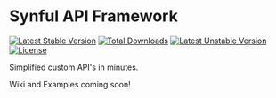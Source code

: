 # Synful API Framework
[![Latest Stable Version](https://poser.pugx.org/nafisc/synful/v/stable)](https://packagist.org/packages/nafisc/synful)
[![Total Downloads](https://poser.pugx.org/nafisc/synful/downloads)](https://packagist.org/packages/nafisc/synful)
[![Latest Unstable Version](https://poser.pugx.org/nafisc/synful/v/unstable)](https://packagist.org/packages/nafisc/synful)
[![License](https://poser.pugx.org/nafisc/synful/license)](https://packagist.org/packages/nafisc/synful)

Simplified custom API's in minutes. 


Wiki and Examples coming soon!
